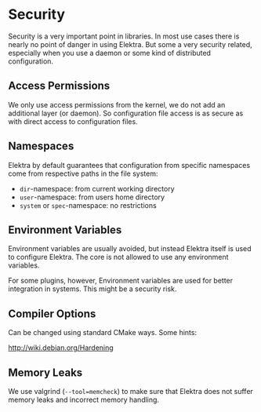 # Security #

Security is a very important point in libraries. In most use
cases there is nearly no point of danger in using Elektra.
But some a very security related, especially when you use
a daemon or some kind of distributed configuration.


## Access Permissions

We only use access permissions from the kernel, we do
not add an additional layer (or daemon). So configuration
file access is as secure as with direct access to
configuration files.


## Namespaces

Elektra by default guarantees that configuration from
specific namespaces come from respective paths in the
file system:

- `dir`-namespace: from current working directory
- `user`-namespace: from users home directory
- `system` or `spec`-namespace: no restrictions


## Environment Variables ##

Environment variables are usually avoided, but instead
Elektra itself is used to configure Elektra.
The core is not allowed to use any environment variables.

For some plugins, however, Environment variables are
used for better integration in systems. This might
be a security risk.


## Compiler Options ##

Can be changed using standard CMake ways.
Some hints:

http://wiki.debian.org/Hardening


## Memory Leaks ##

We use valgrind (`--tool=memcheck`) to make sure that Elektra
does not suffer memory leaks and incorrect memory handling.
